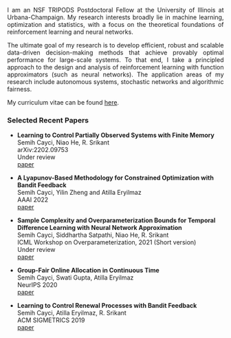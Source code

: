 <p align="justify">I am an NSF TRIPODS Postdoctoral Fellow at the University of Illinois at Urbana-Champaign. My research interests broadly lie in machine learning, optimization and statistics, with a focus on the theoretical foundations of reinforcement learning and neural networks.</p>

<p align="justify">The ultimate goal of my research is to develop efficient, robust and scalable data-driven decision-making methods that achieve provably optimal performance for large-scale systems. To that end, I take a principled approach to the design and analysis of reinforcement learning with function approximators (such as neural networks). The application areas of my research include autonomous systems, stochastic networks and algorithmic fairness.</p>

My curriculum vitae can be found [here](https://drive.google.com/file/d/1-H0KwS6_AMoKGYeVi1ZqOOS0mv3VuWt6/view?usp=sharing).

### Selected Recent Papers

- **Learning to Control Partially Observed Systems with Finite Memory**<br>
Semih Cayci, Niao He, R. Srikant<br>
arXiv:2202.09753<br>
Under review<br>
[paper](https://arxiv.org/abs/2202.09753)


- **A Lyapunov-Based Methodology for Constrained Optimization with Bandit Feedback**<br>
Semih Cayci, Yilin Zheng and Atilla Eryilmaz<br>
AAAI 2022<br>
[paper](https://arxiv.org/pdf/2106.05165.pdf)

- **Sample Complexity and Overparameterization Bounds for Temporal Difference Learning with Neural Network Approximation**<br>
Semih Cayci, Siddhartha Satpathi, Niao He, R. Srikant<br>
ICML Workshop on Overparameterization, 2021 (Short version)<br>
Under review<br>
[paper](https://arxiv.org/pdf/2103.01391.pdf)


- **Group-Fair Online Allocation in Continuous Time**<br>
Semih Cayci, Swati Gupta, Atilla Eryilmaz<br>
NeurIPS 2020<br>
[paper](https://proceedings.neurips.cc/paper/2020/file/9ec0cfdc84044494e10582436e013e64-Paper.pdf)

- **Learning to Control Renewal Processes with Bandit Feedback**<br>
Semih Cayci, Atilla Eryilmaz, R. Srikant<br>
ACM SIGMETRICS 2019<br>
[paper](https://dl.acm.org/doi/pdf/10.1145/3341617.3326158)
